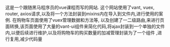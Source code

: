 这是一个跟随黑马程序员的vue课程而写的网站.
这个网站使用了vant, vuex, router, axios请求,以及将一个方法封装到mixins内在导入到文件内,进行使用的案例.
在购物车页面使用了vuex管理数据和方法等, 以及创建了一二级路由,来进行页面转换,该页面使用了大量的vant-ui组件来简化代码,将ajax封装到一个单独的文件内,以便后续进行维护,以及将购物车的购买数量的加减管理封装为了一个组件
,进行复用,减少代码量
